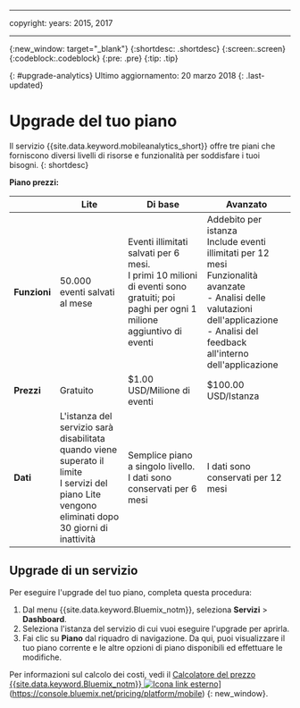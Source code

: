 ----

copyright:
 years: 2015, 2017

---

{:new_window: target="_blank"}
{:shortdesc: .shortdesc}
{:screen:.screen}
{:codeblock:.codeblock}
{:pre: .pre}
{:tip: .tip}

{: #upgrade-analytics}
Ultimo aggiornamento: 20 marzo 2018
{: .last-updated}

# Upgrade del tuo piano 

Il servizio {{site.data.keyword.mobileanalytics_short}} offre tre piani che forniscono diversi livelli di risorse e funzionalità per soddisfare i tuoi bisogni.
{: shortdesc}

**Piano prezzi:**


|                |Lite                           |Di base                        |Avanzato                      |
|----------------|-------------------------------|-----------------------------|------------------------------|
|**Funzioni**    | 50.000 eventi salvati al mese | Eventi illimitati salvati per 6 mesi. <br/> I primi 10 milioni di eventi sono gratuiti; poi paghi per ogni 1 milione aggiuntivo di eventi | Addebito per istanza </br> Include eventi illimitati per 12 mesi<br/> Funzionalità avanzate<br/> - Analisi delle valutazioni dell'applicazione<br/> - Analisi del feedback all'interno dell'applicazione<br/> |
|**Prezzi**     |Gratuito| $1.00 USD/Milione di eventi | $100.00 USD/Istanza |
|**Dati**     | L'istanza del servizio sarà disabilitata quando viene superato il limite <br/> I servizi del piano Lite vengono eliminati dopo 30 giorni di inattività |Semplice piano a singolo livello. I dati sono conservati per 6 mesi | I dati sono conservati per 12 mesi |-|


## Upgrade di un servizio

Per eseguire l'upgrade del tuo piano, completa questa procedura: 

1.  Dal menu {{site.data.keyword.Bluemix_notm}}, seleziona **Servizi** > **Dashboard**. 
1.  Seleziona l'istanza del servizio di cui vuoi eseguire l'upgrade per aprirla. 
1.  Fai clic su **Piano** dal riquadro di navigazione.
   Da qui, puoi visualizzare il tuo piano corrente e le altre opzioni di piano disponibili ed effettuare le modifiche. 

Per informazioni sul calcolo dei costi, vedi il [Calcolatore del prezzo {{site.data.keyword.Bluemix_notm}} ![Icona link esterno](../../icons/launch-glyph.svg "Icona link esterno")](../../icons/launch-glyph.svg "Icona link esterno")](https://console.bluemix.net/pricing/platform/mobile) {: new_window}.
